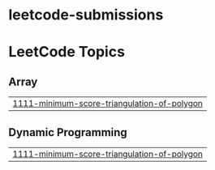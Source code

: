 # leetcode-submissions
<!---LeetCode Topics Start-->
# LeetCode Topics
## Array
|  |
| ------- |
| [1111-minimum-score-triangulation-of-polygon](https://github.com/ParthGodse/leetcode-submissions/tree/master/1111-minimum-score-triangulation-of-polygon) |
## Dynamic Programming
|  |
| ------- |
| [1111-minimum-score-triangulation-of-polygon](https://github.com/ParthGodse/leetcode-submissions/tree/master/1111-minimum-score-triangulation-of-polygon) |
<!---LeetCode Topics End-->